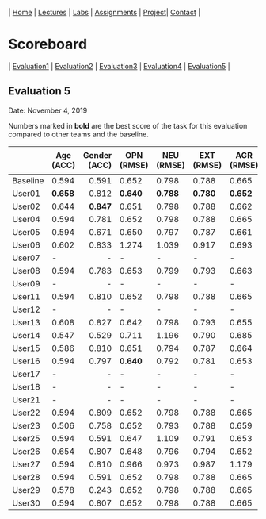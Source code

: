 

| [Home](../index.md) | [Lectures](../lectures.md) | [Labs](../labs.md) | [Assignments](../assignments.md) | [Project](../project.md)| [Contact](../contact.md) |


# Scoreboard

| [Evaluation1](evaluation1.md) | [Evaluation2](evaluation2.md) | [Evaluation3](evaluation3.md) | [Evaluation4](evaluation4.md) | [Evaluation5](evaluation5.md) |

## Evaluation 5

Date: November 4, 2019

Numbers marked in **bold** are the best score of the task for this evaluation compared to other teams and the baseline.


|       | Age (ACC) | Gender (ACC) | OPN (RMSE) | NEU (RMSE) | EXT (RMSE) | AGR (RMSE) | CON (RMSE) | Full Grade |  Rank 🏆|
|-------|--------------|----------:|------------|------------|------------|------------|------------|------------|-------|
| Baseline|0.594|0.591|0.652|0.798|0.788|0.665|0.734|-||
| User01 |**0.658**|0.812|**0.640**|**0.788**|**0.780**|**0.652**|**0.711**|✅|1|
| User02 |0.644|**0.847**|0.651|0.798|0.788|0.662|0.730|✅|2|
| User04 |0.594|0.781|0.652|0.798|0.788|0.665|0.734|✅|14|
| User05 |0.594|0.671|0.650|0.797|0.787|0.661|0.728|✅|13|
| User06 |0.602|0.833|1.274|1.039|0.917|0.693|0.741|✅|7|
| User07 |-|-|-|-|-|-|-|-|
| User08 |0.594|0.783|0.653|0.799|0.793|0.663|0.728|✅|8|
| User09 |-|-|-|-|-|-|-|-|
| User11 |0.594|0.810|0.652|0.798|0.788|0.665|0.734|✅|9|
| User12 |-|-|-|-|-|-|-|-|
| User13 |0.608|0.827|0.642|0.798|0.793|0.655|0.718|✅|4|
| User14 |0.547|0.529|0.711|1.196|0.790|0.685|0.952|-||
| User15 |0.586|0.810|0.651|0.794|0.787|0.664|0.726|✅|5|
| User16 |0.594|0.797|**0.640**|0.792|0.781|0.653|0.712|✅|6|
| User17 |-|-|-|-|-|-|-|-|
| User18 |-|-|-|-|-|-|-|-|
| User21 |-|-|-|-|-|-|-|-|
| User22 |0.594|0.809|0.652|0.798|0.788|0.665|0.734|✅|11|
| User23 |0.506|0.758|0.652|0.793|0.788|0.659|0.722|✅|15|
| User25 |0.594|0.591|0.647|1.109|0.791|0.653|1.049|✅|16|
| User26 |0.654|0.807|0.648|0.796|0.794|0.652|0.713|✅|3|
| User27 |0.594|0.810|0.966|0.973|0.987|1.179|0.770|✅|10|
| User28 |0.594|0.591|0.652|0.798|0.788|0.665|0.734|-|17|
| User29 |0.578|0.243|0.652|0.798|0.788|0.665|0.734|-|18|
| User30 |0.594|0.807|0.652|0.798|0.788|0.665|0.734|✅|12|
